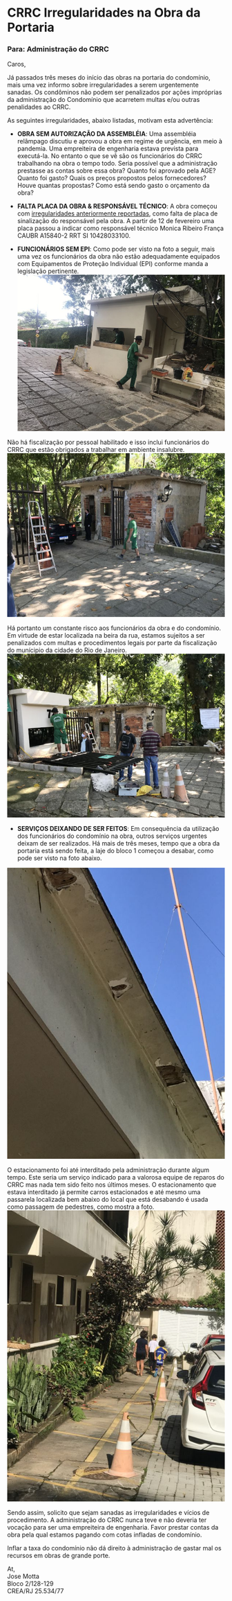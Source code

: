 # CRRC Irregularidades na Obra da Portaria
  
### Para: Administração do CRRC

Caros,

Já passados três meses do início das obras na portaria do condomínio, mais uma vez informo sobre irregularidades a serem urgentemente sanadas. Os condôminos não podem ser penalizados por ações impróprias da administração do Condomínio que acarretem multas e/ou outras penalidades ao CRRC.

As seguintes irregularidades, abaixo listadas, motivam esta advertência:

- **OBRA SEM AUTORIZAÇÃO DA ASSEMBLÉIA**: Uma assembléia relâmpago discutiu e aprovou a obra em regime de urgência, em meio à pandemia. Uma empreiteira de engenharia estava prevista para executá-la. No entanto o que se vê são os funcionários do CRRC trabalhando na obra o tempo todo. Seria possível que a administração prestasse as contas sobre essa obra? Quanto foi aprovado pela AGE? Quanto foi gasto? Quais os preços propostos pelos fornecedores? Houve quantas propostas? Como está sendo gasto o orçamento da obra?

- **FALTA PLACA DA OBRA & RESPONSÁVEL TÉCNICO**: A obra começou com [irregularidades anteriormente reportadas](/2021-02-portaria/arquivo-01.md), como falta de placa de sinalização do responsável pela obra. A partir de 12 de fevereiro uma placa passou a indicar como responsável técnico Monica Ribeiro França CAUBR A15840-2 RRT SI 10428033100.

- **FUNCIONÁRIOS SEM EPI**: Como pode ser visto na foto a seguir, mais uma vez os funcionários da obra não estão adequadamente equipados com Equipamentos de Proteção Individual (EPI) conforme manda a legislação pertinente.
![obra-portaria-1](https://github.com/recreiocanoas/redes/blob/main/img/obra-portaria3.jpg?raw=true)

Não há fiscalização por pessoal habilitado e isso inclui funcionários do CRRC que estão obrigados a trabalhar em ambiente insalubre.
![obra-portaria-2](https://github.com/recreiocanoas/redes/blob/main/img/obra-portaria4.jpg?raw=true)

Há portanto um constante risco aos funcionários da obra e do condomínio. Em virtude de estar localizada na beira da rua, estamos sujeitos a ser penalizados com multas e procedimentos legais por parte da fiscalização do munícipio da cidade do Rio de Janeiro.
![obra-portaria-2](https://github.com/recreiocanoas/redes/blob/main/img/obra-portaria5.jpg?raw=true)

- **SERVIÇOS DEIXANDO DE SER FEITOS**: Em consequência da utilização dos funcionários do condomínio na obra, outros serviços urgentes deixam de ser realizados. Há mais de três meses, tempo que a obra da portaria está sendo feita, a laje do bloco 1 começou a desabar, como pode ser visto na foto abaixo.

![b1 laje desabando](https://github.com/recreiocanoas/redes/blob/main/img/laje-b1a.jpg?raw=true)

O estacionamento foi até interditado pela administração durante algum tempo. Este seria um serviço indicado para a valorosa equipe de reparos do CRRC mas nada tem sido feito nos últimos meses. O estacionamento que estava interditado já permite carros estacionados e até mesmo uma passarela localizada bem abaixo do local que está desabando é usada como passagem de pedestres, como mostra a foto.
![b1 laje desabando](https://github.com/recreiocanoas/redes/blob/main/img/laje-b1b.jpg?raw=true)

Sendo assim, solicito que sejam sanadas as irregularidades e vícios de procedimento. A administração do CRRC nunca teve e não deveria ter vocação para ser uma empreiteira de engenharia. Favor prestar contas da obra pela qual estamos pagando com  cotas infladas de condomínio.

Inflar a taxa do condomínio não dá direito à administração de gastar mal os recursos em obras de grande porte. 

At,  
Jose Motta  
Bloco 2/128-129  
CREA/RJ 25.534/77

